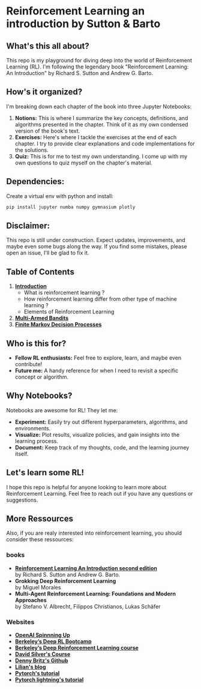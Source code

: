 # Reinforcement Learning an introduction by Sutton & Barto

## What's this all about?

This repo is my playground for diving deep into the world of Reinforcement Learning (RL). I'm following the legendary book "Reinforcement Learning: An Introduction" by Richard S. Sutton and Andrew G. Barto.

## How's it organized?

I'm breaking down each chapter of the book into three Jupyter Notebooks:

1. **Notions:** This is where I summarize the key concepts, definitions, and algorithms presented in the chapter. Think of it as my own condensed version of the book's text.
2. **Exercises:** Here's where I tackle the exercises at the end of each chapter. I try to provide clear explanations and code implementations for the solutions. 
3. **Quiz:** This is for me to test my own understanding. I come up with my own questions to quiz myself on the chapter's material.

## Dependencies:

Create a virtual env with python and install:

```bash
pip install jupyter numba numpy gymnasium plotly
```

## Disclaimer:

This repo is still under construction. Expect updates, improvements, and maybe even some bugs along the way. If you find some mistakes, please open an issue, I'll be glad to fix it.

## Table of Contents

1. [**Introduction**](https://github.com/Lucien-MG/reinforcement-learning-an-introduction-ntbks/tree/main/chapters/01_Introduction)
    - What is reinforcement learning ?
    - How reinforcement learning differ from other type of machine learning ?
    - Elements of Reinforcement Learning
2. [**Multi-Armed Bandits**](#example2)
3. [**Finite Markov Decision Processes**](#third-example)

## Who is this for?

* **Fellow RL enthusiasts:** Feel free to explore, learn, and maybe even contribute!
* **Future me:** A handy reference for when I need to revisit a specific concept or algorithm.

## Why Notebooks?

Notebooks are awesome for RL! They let me:

* **Experiment:** Easily try out different hyperparameters, algorithms, and environments.
* **Visualize:** Plot results, visualize policies, and gain insights into the learning process.
* **Document:** Keep track of my thoughts, code, and the learning journey itself.

## Let's learn some RL!

I hope this repo is helpful for anyone looking to learn more about Reinforcement Learning. Feel free to reach out if you have any questions or suggestions.

## More Ressources

Also, if you are realy interested into reinforcement learning, you should consider these ressources:

### books

* [**Reinforcement Learning An Introduction second edition**](http://incompleteideas.net/book/the-book.html)  
by Richard S. Sutton and Andrew G. Barto.
* **Grokking Deep Reinforcement Learning**  
by Miguel Morales
* **Multi-Agent Reinforcement Learning: Foundations and Modern Approaches**  
by Stefano V. Albrecht,  Filippos Christianos,  Lukas Schäfer

### Websites

* [**OpenAI Spinnning Up**](https://spinningup.openai.com/en/latest)
* [**Berkeley’s Deep RL Bootcamp**](https://sites.google.com/view/deep-rl-bootcamp/lectures)
* [**Berkeley’s Deep Reinforcement Learning course**](http://rail.eecs.berkeley.edu/deeprlcourse/)
* [**David Silver's Course**](https://www.davidsilver.uk/teaching/)
* [**Denny Britz's Github**](https://github.com/dennybritz/reinforcement-learning)
* [**Lilian's blog**](https://lilianweng.github.io/)
* [**Pytorch's tutorial**](https://pytorch.org/tutorials/intermediate/reinforcement_q_learning.html)
* [**Pytorch lightning's tutorial**](https://lightning.ai/docs/pytorch/stable/notebooks/lightning_examples/reinforce-learning-DQN.html)
